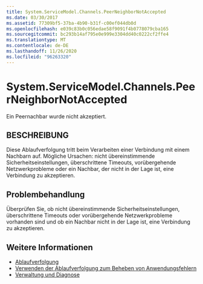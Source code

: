 ```yaml
---
title: System.ServiceModel.Channels.PeerNeighborNotAccepted
ms.date: 03/30/2017
ms.assetid: 77309bf5-37ba-4b90-b31f-c00ef044db0d
ms.openlocfilehash: e039c83b0c056edae58f9091f4b0778079cba165
ms.sourcegitcommit: bc293b14af795e0e999e3304dd40c0222cf2ffe4
ms.translationtype: MT
ms.contentlocale: de-DE
ms.lasthandoff: 11/26/2020
ms.locfileid: "96263320"
---
```

# <a name="systemservicemodelchannelspeerneighbornotaccepted"></a>System.ServiceModel.Channels.PeerNeighborNotAccepted

Ein Peernachbar wurde nicht akzeptiert.  
  
## <a name="description"></a>BESCHREIBUNG  

 Diese Ablaufverfolgung tritt beim Verarbeiten einer Verbindung mit einem Nachbarn auf. Mögliche Ursachen: nicht übereinstimmende Sicherheitseinstellungen, überschrittene Timeouts, vorübergehende Netzwerkprobleme oder ein Nachbar, der nicht in der Lage ist, eine Verbindung zu akzeptieren.  
  
## <a name="troubleshooting"></a>Problembehandlung  

 Überprüfen Sie, ob nicht übereinstimmende Sicherheitseinstellungen, überschrittene Timeouts oder vorübergehende Netzwerkprobleme vorhanden sind und ob ein Nachbar nicht in der Lage ist, eine Verbindung zu akzeptieren.  
  
## <a name="see-also"></a>Weitere Informationen

- [Ablaufverfolgung](index.md)
- [Verwenden der Ablaufverfolgung zum Beheben von Anwendungsfehlern](using-tracing-to-troubleshoot-your-application.md)
- [Verwaltung und Diagnose](../index.md)

